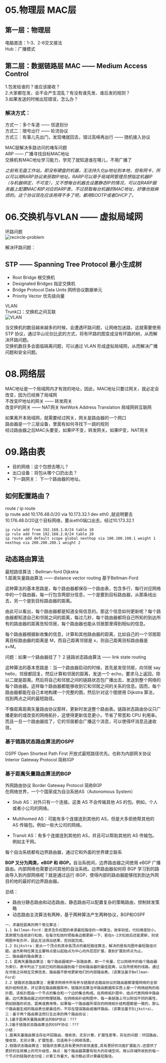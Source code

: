 # 05.物理层 MAC层
## 第一层：物理层
电脑直连：1-3、2-6交叉接法  
Hub：广播模式  
## 第二层：数据链路层 MAC —— Medium Access Control
1.包发给谁的？谁应该接收？  
2.大家都在发，会不会产生混乱？有没有谁先发、谁后发的规则？  
3.如果发送的时候出现错误，怎么办？  

### 解决方式：
方式一：多个车道 —— 信道划分  
方式二：限号出行 —— 轮流协议    
方式三：有事儿先出门，发现堵就回去，错过高峰再出行 —— 随机接入协议  

MAC层解决多路访问的堵车问题  
ARP —— 广播寻找目标MAC地址  
交换机有MAC地址学习能力，学完了就知道谁在哪儿，不用广播了

*之前有无盘工作站，即没有硬盘的机器，无法持久化ip地址到本地，但有网卡，所以可以用RARP协议来获取IP地址。RARP可以用于局域网管理员想指定机器IP（与机器绑定，不可变），又不想每台机器去设置静态IP的情况，可以在RARP服务器上配置MAC和IP对应的ARP表，不过获取每台机器的MAC地址，好像也挺麻烦的。这个协议现在应该用得不多了吧，都用BOOTP或者DHCP了。*

# 06.交换机与VLAN —— 虚拟局域网
环路问题  
![recircle-problem](https://github.com/xaoduer/learning/blob/master/network/fun-talking-network/imgs/06.recircle-probrom.jpg)

解决环路问题：  
## STP —— Spanning Tree Protocol 最小生成树  
* Root Bridge 根交换机
* Designated Bridges 指定交换机
* Bridge Protocol Data Units  网桥协议数据单元
* Priority Vector 优先级向量

VLAN:  
Trunk口：交换机之间互联  
![VLAN](https://github.com/xaoduer/learning/blob/master/network/fun-talking-network/imgs/06.VLAN.jpg)  

当交换机的数目越来越多的时候，会遭遇环路问题，让网络包迷路，这就需要使用 STP 协议，通过华山论剑比武的方式，将有环路的图变成没有环路的树，从而解决环路问题。  
交换机数目多会面临隔离问题，可以通过 VLAN 形成虚拟局域网，从而解决广播问题和安全问题。  

# 08.网络层
MAC地址是一个局域网内才有效的地址，因此，MAC地址只要过网关，就必定会改变，因为已经换了局域网  
不改变IP地址的网关 —— 转发网关  
改变IP的网关 —— NAT网关 NetWork Address Translation 局域网转互联网     

如果离开本局域网，就需要经过网关，网关是路由器的一个网口  
路由器是一个三层设备，里面有如何寻找下一跳的规则  
经过路由器之后MAC头要变，如果IP不变，转发网关。如果IP变，NAT网关  

# 09.路由表
* 目的网络：这个包想去哪儿？
* 出口设备：将包从哪个口扔出去？
* 下一跳网关： 下一个路由器的地址。 
## 如何配置路由？ 
route / ip route   
ip route add 10.176.48.0/20 via 10.173.32.1 dev eth0 ,就说明要去10.176.48.0/20这个目标网络，要从eth0端口出去，经过10.173.32.1  

```
ip rule add from 192.168.1.0/24 table 10 
ip rule add from 192.168.2.0/24 table 20
ip route add default scope global nexthop via 100.100.100.1 weight 1 nexthop via 200.200.200.1 weight 2
```
## 动态路由算法
最短路径算法：Bellman-ford Dijkstra  
1.距离矢量路由算法 —— distance vector routing  基于Bellman-Ford  
<p>这种算法的基本思路是，每个路由器都保存一个路由表，包含多行，每行对应网络中的一个路由器，每一行包含两部分信息，一个是要到目标路由器，从那条线出去，另一个是到目标路由器的距离。</p>
<p>由此可以看出，每个路由器都是知道全局信息的。那这个信息如何更新呢？每个路由器都知道自己和邻居之间的距离，每过几秒，每个路由器都将自己所知的到达所有的路由器的距离告知邻居，每个路由器也能从邻居那里得到相似的信息。</p>
<p>每个路由器根据新收集的信息，计算和其他路由器的距离，比如自己的一个邻居距离目标路由器的距离是 M，而自己距离邻居是 x，则自己距离目标路由器是 x+M。</p>
问题：如果一个路由器挂了？  
2.链路状态路由算法 —— link state routing    
<p>这种算法的基本思路是：当一个路由器启动的时候，首先是发现邻居，向邻居 say hello，邻居都回复。然后计算和邻居的距离，发送一个 echo，要求马上返回，除以二就是距离。然后将自己和邻居之间的链路状态包广播出去，发送到整个网络的每个路由器。这样每个路由器都能够收到它和邻居之间的关系的信息。因而，每个路由器都能在自己本地构建一个完整的图，然后针对这个图使用 Dijkstra 算法，找到两点之间的最短路径。</p>
<p>不像距离距离矢量路由协议那样，更新时发送整个路由表。链路状态路由协议只广播更新的或改变的网络拓扑，这使得更新信息更小，节省了带宽和 CPU 利用率。而且一旦一个路由器挂了，它的邻居都会广播这个消息，可以使得坏消息迅速收敛。</p>

### 基于链路状态路由算法的OSPF
OSPF Open Shortest Path First 开放式最短路径优先。也称为内部网关协议 Interior Gateway Protocol 简称IGP  

### 基于距离矢量路由算法的BGP
外网路由协议 Border Gateway Protocol 简称BGP  
在网络世界，一个个国家成为自治系统AS（Autonomous System）  
* <p>Stub AS：对外只有一个连接。这类 AS 不会传输其他 AS 的包。例如，个人或者小公司的网络。</p>
* <p>Multihomed AS：可能有多个连接连到其他的 AS，但是大多拒绝帮其他的 AS 传输包。例如一些大公司的网络。</p>
* <p>Transit AS：有多个连接连到其他的 AS，并且可以帮助其他的 AS 传输包。例如主干网。</p>
每个自治系统都有边界路由器，通过它和外面的世界建立联系  
<p><strong>BGP 又分为两类，eBGP 和 iBGP。</strong>自治系统间，边界路由器之间使用 eBGP 广播路由。内部网络也需要访问其他的自治系统。边界路由器如何将 BGP 学习到的路由导入到内部网络呢？就是通过运行 iBGP，使得内部的路由器能够找到到达外网目的地的最好的边界路由器。</p>

总结：  
* 路由分静态路由和动态路由，静态路由可以配置复杂的策略路由，控制转发策略  
* 动态路由主流算法有两种，基于两种算法产生两种协议，BGP和OSPF  

```
一、求最短距离的两个常见算法：
1.1 Bellman-Ford：是求含负权图的单源最短路径的一种算法，效率较低，代码难度较小。其原理为连续进行松弛，在每次松弛时把每条边都更新一下，若在n-1次松弛后还能更新，则说明图中有负环，因此无法得出结果，否则就完成。
1.2 Dijkstra：是从一个顶点到其余各顶点的最短路径算法，解决的是有向图中最短路径问题。迪杰斯特拉算法主要特点是以起始点为中心向外层层扩展，直到扩展到终点为止。
二、路由器的路由算法：
2.1 距离矢量路由算法：每个路由器维护一张路由表，即一个矢量，它以网络中的每个路由器为索引，表中列出了当前已知的路由器到每个目标路由器的最佳距离，以及所使用的线路。通过在邻居之间相互交换信息，路由器不断地更新他们的内部路由表。（该算法基于Bellman-Ford）
2.2 链路状态路由算法：是要求网络中所有参与链路状态路由协议的路由器都掌握网络的全部拓扑结构信息，并记录在路由数据库中。链路状态算法中路由数据库实质上是一个网络结构的拓扑图，该拓扑图由一个节点的集合和一个边的集合构成。在网络拓扑图中，结点代表网络中路由器，边代表路由器之间的物理链路。在网络拓扑结构图中，每一条链路上可以附加不同的属性，例如链路的状态、距离或费用等。如果每一个路由器所保存的网络拓扑结构图都是一致的，那么个路由器生成的路由表也是最佳的，不存在错误路由或循环路由。（该算法基于Dijkstra）。
三：基于两个路由算法而衍生出来的两个路由协议：
3.1基于距离矢量路由算法的BGP协议：???
3.2基于链路状态路由算法的OSPF协议：???
小结：
1.距离矢量路由算法存在环回路由，慢收敛，无穷计算，扩展性差等，存在的问题：环回路由，慢收敛，无穷计算，扩展性差，仅适用于小网络场景。
2.链路状态路由算法：链路状态算法具有更快的收敛速度,具有更好的功能扩展能力.还提供了更好的在规模上的可升级性，缺点：每个路由器需要有较大的存储空间，用以存储所收到的每一个节点的链路状态分组；计算工作量大，每次都必须计算最短路径。
```
  







